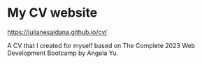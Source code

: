 # My CV website
https://julianesaldana.github.io/cv/

A CV that I created for myself based on The Complete 2023 Web Development Bootcamp by Angela Yu.

